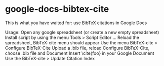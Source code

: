 google-docs-bibtex-cite
=======================

This is what you have waited for: use BibTeX citations in Google Docs

Usage: 
Open any google spreadsheet (or create a new empty spreadsheet) 
Install script by using the menu Tools > Script Editor ...
Reload the spreadsheet, BibTeX-cite menu should appear
Use the menu BibTeX-cite > Configure BibTeX-Cite
Upload a .bib file, reload Configure BibTeX-Cite, choose .bib file and Document
Insert \cite{foo} in your Google Document
Use the BibTeX-cite > Update Citation Index
